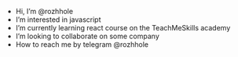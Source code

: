 -  Hi, I’m @rozhhole
-  I’m interested in javascript
-  I’m currently learning react course on the TeachMeSkills academy
-  I’m looking to collaborate on some company
-  How to reach me by telegram @rozhhole